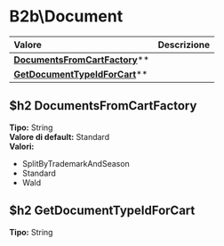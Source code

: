 # B2b\Document

| Valore| Descrizione |
| :--- | :--- |
| [**DocumentsFromCartFactory**](#documentsfromcartfactory)** |  |
| [**GetDocumentTypeIdForCart**](#getdocumenttypeidforcart)** |  |

$h2 DocumentsFromCartFactory 
-----
**Tipo:** String	 
**Valore di default:** Standard	 
**Valori:**
* SplitByTrademarkAndSeason
* Standard
* Wald

$h2 GetDocumentTypeIdForCart 
-----
**Tipo:** String

